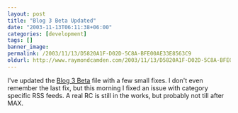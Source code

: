```yaml
---
layout: post
title: "Blog 3 Beta Updated"
date: "2003-11-13T06:11:38+06:00"
categories: [development]
tags: []
banner_image: 
permalink: /2003/11/13/D5820A1F-D02D-5C8A-BFE00AE33E8563C9
oldurl: http://www.raymondcamden.com/2003/11/13/D5820A1F-D02D-5C8A-BFE00AE33E8563C9
---
```


I've updated the <a href="http://www.camdenfamily.com/morpheus/blog/blog3beta.zip">Blog 3 Beta</a> file with a few small fixes. I don't even remember the last fix, but this morning I fixed an issue with category specific RSS feeds. A real RC is still in the works, but probably not till after MAX.